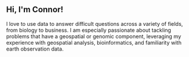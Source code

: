 ## Hi, I'm Connor!

I love to use data to answer difficult questions across a variety of fields, from biology to business. I am especially passionate about tackling problems that have a geospatial or genomic component, leveraging my experience with geospatial analysis, bioinformatics, and familiarity with earth observation data. 

<!--
**connor-french/connor-french** is a ✨ _special_ ✨ repository because its `README.md` (this file) appears on your GitHub profile.

Here are some ideas to get you started:

- 🔭 I’m currently working on ...
- 🌱 I’m currently learning ...
- 👯 I’m looking to collaborate on ...
- 🤔 I’m looking for help with ...
- 💬 Ask me about ...
- 📫 How to reach me: ...
- 😄 Pronouns: ...
- ⚡ Fun fact: ...
-->
